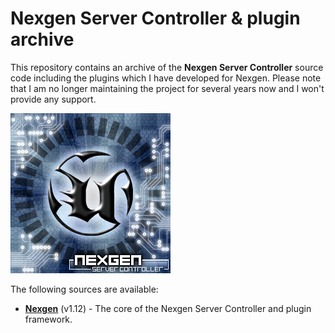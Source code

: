 # Nexgen Server Controller & plugin archive

This repository contains an archive of the **Nexgen Server Controller** source code including the plugins which I have developed for Nexgen.
Please note that I am no longer maintaining the project for several years now and I won't provide any support.

![Nexgen Logo](nexgen-logo.png)

The following sources are available:

* [**Nexgen**](nexgen) (v1.12) - The core of the Nexgen Server Controller and plugin framework.
